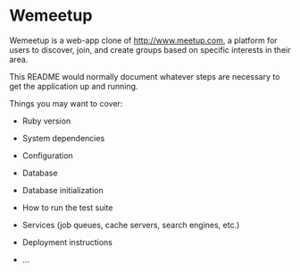# Wemeetup

Wemeetup is a web-app clone of http://www.meetup.com, a platform for users to discover, join, and create groups based on specific interests in their area.


This README would normally document whatever steps are necessary to get the
application up and running.

Things you may want to cover:

* Ruby version

* System dependencies

* Configuration

* Database 
  
* Database initialization

* How to run the test suite

* Services (job queues, cache servers, search engines, etc.)

* Deployment instructions

* ...
